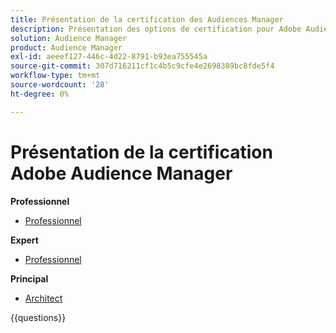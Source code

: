 ```yaml
---
title: Présentation de la certification des Audiences Manager
description: Présentation des options de certification pour Adobe Audience Manager
solution: Audience Manager
product: Audience Manager
exl-id: aeeef127-446c-4d22-8791-b93ea755545a
source-git-commit: 307d716211cf1c4b5c9cfe4e2698389bc8fde5f4
workflow-type: tm+mt
source-wordcount: '28'
ht-degree: 0%

---
```


# Présentation de la certification Adobe Audience Manager

**Professionnel**

* [Professionnel](https://certification.adobe.com/certification/adobe-audience-business-practitioner-professional) <!--AD0-E458-->

**Expert**

* [Professionnel](https://certification.adobe.com/certification/adobe-audience-manager-business-practitioner-expert) <!--AD0-E457-->

**Principal**

* [Architect](https://certification.adobe.com/certification/audience-manager-architect-master) <!--AD0-E454-->

{{questions}}

